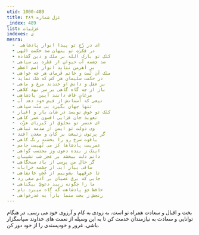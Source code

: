 ```yaml
---
utid: 1000-489
title: غزل شماره ۴۸۹
_index: 489
list: غزلیات
indexes: ی
mesra:
  - ‌ ای در رُخِ تو پیدا انوار پادشاهی
  - در فِکرَتِ تو پنهان صد حکمتِ الهی
  - کلکِ تو بارک الله بر ملک و دین گشاده
  - صد چشمه آب حیوان از قطره یی سیاهی
  - بر اَهرمن نتابد انوار اسم اعظم
  - ملک آن تُست و خاتم فَرمای هر چه خواهی
  - در حکمت سلیمان هر کس که شک نماید
  - بر عقل و دانش او خندند مرغ و ماهی
  - باز از چه گاه گاهی بر سر نهد کلاهی
  - مرغان قاف دانند آیین پادشاهی
  - تیغی که آسمانش از فیض خود دهد آب
  - تنها جهان بگیرد بی منّت سپاهی
  - کلک تو خوش نویسد در شان یار و اغیار
  - تعویذ جان فزایی افسون عمر کاهی
  - ‌ ای عنصر تو مخلوق از کبریای عزّت
  - وی دولت تو ایمن از صدمه تباهی
  - گر پرتوی زتیغت بر کان و معدن افتد
  - یاقوت سرخ رو را بخشند رنگ کاهی
  - عمریست پادشاها کز می تُهیست جامم
  - اینک ز بنده دعوی وز محتسب گواهی
  - دانم دلت ببخشد بر عجز شب نشینان
  - گر حال من پرسی از باد صبحگاهی
  - ساقی بیار آبی از چشمه خرابات
  - تا خرقهها بشوییم از عُجبِ خانقاهی
  - جایی که برق عصیان بر آدمِ صفی زد
  - ما را چگونه زیبد دعویِّ بیگناهی
  - حافظ چو پادشاهت گه گاه میبرد نام
  - رنجش ز بخت منما بازآ به عذرخواهی
---
```

بخت و اقبال و سعادت همراه تو است. به زودی به کام و آرزوی خود می رسی. در هنگام توانایی و سعادت به نیازمندان خدمت کن تا به این وسیله از نعمت های خداوند سپاسگزار باشی. غرور و خودپسندی را از خود دور کن.
